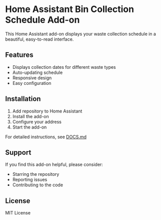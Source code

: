 # Home Assistant Bin Collection Schedule Add-on

This Home Assistant add-on displays your waste collection schedule in a beautiful, easy-to-read interface.

## Features

- Displays collection dates for different waste types
- Auto-updating schedule
- Responsive design
- Easy configuration

## Installation

1. Add repository to Home Assistant
2. Install the add-on
3. Configure your address
4. Start the add-on

For detailed instructions, see [DOCS.md](DOCS.md)

## Support

If you find this add-on helpful, please consider:
- Starring the repository
- Reporting issues
- Contributing to the code

## License

MIT License